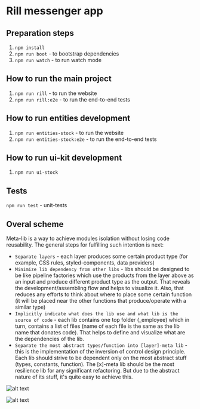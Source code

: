 # Rill messenger app

## Preparation steps
1) `npm install`
2) `npm run boot` - to bootstrap dependencies
2) `npm run watch` - to run watch mode

## How to run the main project
1) `npm run rill` - to run the website
2) `npm run rill:e2e` - to run the end-to-end tests

## How to run entities development
1) `npm run entities-stock` - to run the website
2) `npm run entities-stock:e2e` - to run the end-to-end tests

## How to run ui-kit development
1) `npm run ui-stock`


## Tests
`npm run test` - unit-tests


## Overal scheme
Meta-lib is a way to achieve modules isolation without losing code reusability. 
The general steps for fulfilling such intention is next:
* `Separate layers` - each layer produces some certain product type (for example, CSS rules, styled-components, data providers)
* `Minimize lib dependency from other libs` - libs should be designed to be like pipeline factories which use the products from the layer above as an input and produce different product type as the output. That reveals the development/assembling flow and helps to visualize it. Also, that reduces any efforts to think about where to place some certain function (it will be placed near the other functions that produce/operate with a similar type) 
* `Implicitly indicate what does the lib use and what lib is the source of code` - each lib contains one top folder (_employee) which in turn, contains a list of files (name of each file is the same as the lib name that donates code). That helps to define and visualize what are the dependencies of the lib.
* `Separate the most abstract types/function into [layer]-meta lib` - this is the implementation of the inversion of control design principle. Each lib should strive to be dependent only on the most abstract stuff (types, constants, function). The [x]-meta lib should be the most resilience lib for any significant refactoring. But due to the abstract nature of its stuff, it's quite easy to achieve this.

![alt text](https://stezor-img-res.s3.eu-central-1.amazonaws.com/690x0/a5182c22-9e1c-4c3f-ba10-bb124e5eeb7f)


![alt text](https://stezor-img-res.s3.eu-central-1.amazonaws.com/690x0/ffbad351-1e42-47df-99cf-3fb18bb0b5cf)



